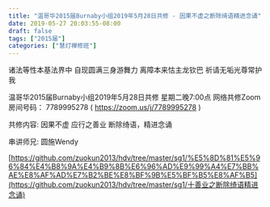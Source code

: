 ```yaml
---
title: "温哥华2015届Burnaby小组2019年5月28日共修 - 因果不虚之断除绮语精进念诵"
date: 2019-05-27 20:03:55-08:00
draft: false
tags: ["2015届"]
categories: ["慧灯禅修班"]
---
```

诸法等性本基法界中 自现圆满三身游舞力
离障本来怙主龙钦巴 祈请无垢光尊常护我

温哥华2015届Burnaby小组2019年5月28日共修
星期二晚7:00点
网络共修Zoom房间号码： 7789995278 ( https://zoom.us/j/7789995278 )

共修内容:
因果不虚 应行之善业 断除绮语，精进念诵

串讲师兄: 圆施Wendy

[https://github.com/zuokun2013/hdv/tree/master/sg1/%E5%8D%81%E5%96%84%E4%B8%9A%E4%B9%8B%E6%96%AD%E9%99%A4%E7%BB%AE%E8%AF%AD%E7%B2%BE%E8%BF%9B%E5%BF%B5%E8%AF%B5](https://github.com/zuokun2013/hdv/tree/master/sg1/十善业之断除绮语精进念诵)

